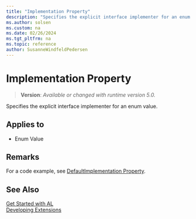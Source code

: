```yaml
---
title: "Implementation Property"
description: "Specifies the explicit interface implementer for an enum value."
ms.author: solsen
ms.custom: na
ms.date: 02/26/2024
ms.tgt_pltfrm: na
ms.topic: reference
author: SusanneWindfeldPedersen
---
```

[//]: # (START>DO_NOT_EDIT)
[//]: # (IMPORTANT:Do not edit any of the content between here and the END>DO_NOT_EDIT.)
[//]: # (Any modifications should be made in the .xml files in the ModernDev repo.)
# Implementation Property
> **Version**: _Available or changed with runtime version 5.0._

Specifies the explicit interface implementer for an enum value.

## Applies to
-   Enum Value

[//]: # (IMPORTANT: END>DO_NOT_EDIT)

## Remarks

For a code example, see [DefaultImplementation Property](devenv-defaultimplementation-property.md).

## See Also  
[Get Started with AL](../devenv-get-started.md)  
[Developing Extensions](../devenv-dev-overview.md)  